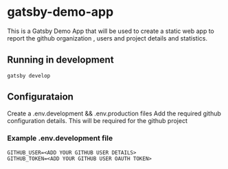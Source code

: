 # gatsby-demo-app
This is a Gatsby Demo App that will be used to create a static web app to report the github organization , users and project details and statistics.

## Running in development
`gatsby develop`

## Configurataion
Create a .env.development && .env.production files
Add the required github configuration details. This will be required for the github project
### Example .env.development file
```
GITHUB_USER=<ADD YOUR GITHUB USER DETAILS>
GITHUB_TOKEN=<ADD YOUR GITHUB USER OAUTH TOKEN> 
```